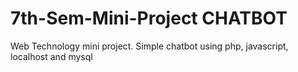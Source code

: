 # 7th-Sem-Mini-Project CHATBOT
Web Technology mini project. Simple chatbot using php, javascript, localhost and mysql
